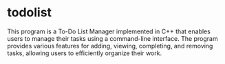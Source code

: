 # todolist
This program is a To-Do List Manager implemented in C++ that enables users to manage their tasks using a command-line interface. The program provides various features for adding, viewing, completing, and removing tasks, allowing users to efficiently organize their work.
